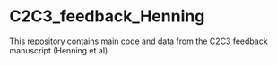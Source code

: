# C2C3_feedback_Henning
This repository contains main code and data from the C2C3 feedback manuscript (Henning et al)
